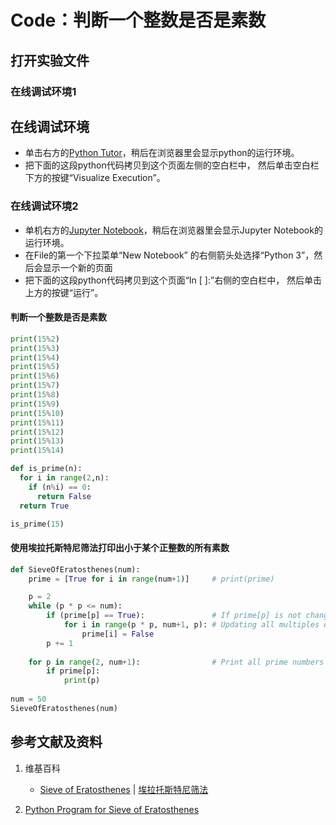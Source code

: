 # Code：判断一个整数是否是素数

## 打开实验文件

### 在线调试环境1 

## 在线调试环境

- 单击右方的[Python Tutor](https://pythontutor.com/visualize.html#mode=edit)，稍后在浏览器里会显示python的运行环境。
- 把下面的这段python代码拷贝到这个页面左侧的空白栏中， 然后单击空白栏下方的按键“Visualize Execution”。

### 在线调试环境2

- 单机右方的[Jupyter Notebook](https://mybinder.org/v2/gh/ipython/ipython-in-depth/master?filepath=binder/Index.ipynb)，稍后在浏览器里会显示Jupyter Notebook的运行环境。
- 在File的第一个下拉菜单“New Notebook” 的右侧箭头处选择“Python 3”，然后会显示一个新的页面
- 把下面的这段python代码拷贝到这个页面“In [ ]:”右侧的空白栏中， 然后单击上方的按键“运行”。

#### 判断一个整数是否是素数

```python
print(15%2)
print(15%3)
print(15%4) 
print(15%5)
print(15%6)
print(15%7)
print(15%8)
print(15%9)
print(15%10)
print(15%11)
print(15%12)
print(15%13)
print(15%14)
```

```python
def is_prime(n):
  for i in range(2,n):
    if (n%i) == 0:
      return False
  return True

is_prime(15)
```

#### 使用埃拉托斯特尼筛法打印出小于某个正整数的所有素数



```python
def SieveOfEratosthenes(num):
    prime = [True for i in range(num+1)]     # print(prime)

    p = 2
    while (p * p <= num):     
        if (prime[p] == True):               # If prime[p] is not changed, then it is a prime            
            for i in range(p * p, num+1, p): # Updating all multiples of p
                prime[i] = False
        p += 1
  
    for p in range(2, num+1):                # Print all prime numbers
        if prime[p]:
            print(p)
  
num = 50
SieveOfEratosthenes(num)
```

## 参考文献及资料

1. 维基百科
	- [Sieve of Eratosthenes](https://en.wikipedia.org/wiki/Sieve_of_Eratosthenes) | [埃拉托斯特尼筛法](https://zh.wikipedia.org/wiki/埃拉托斯特尼筛法)

2. [Python Program for Sieve of Eratosthenes](https://www.geeksforgeeks.org/python-program-for-sieve-of-eratosthenes/)

